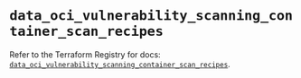 # `data_oci_vulnerability_scanning_container_scan_recipes`

Refer to the Terraform Registry for docs: [`data_oci_vulnerability_scanning_container_scan_recipes`](https://registry.terraform.io/providers/oracle/oci/7.19.0/docs/data-sources/vulnerability_scanning_container_scan_recipes).
